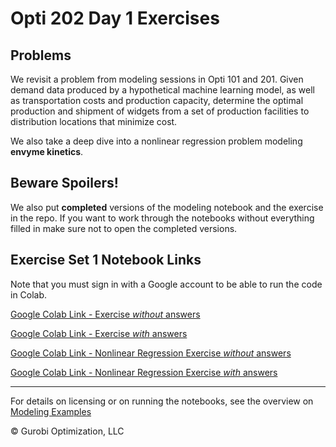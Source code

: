 # Opti 202 Day 1 Exercises

## Problems
We revisit a problem from modeling sessions in Opti 101 and 201. Given demand data produced by a hypothetical machine learning model, as well as transportation costs and production capacity, determine the optimal production and shipment of widgets from a set of production facilities to distribution locations that minimize cost. 

We also take a deep dive into a nonlinear regression problem modeling **envyme kinetics**. 


## Beware Spoilers!
We also put **completed** versions of the modeling notebook and the exercise in the repo. If you want to work through the notebooks without everything filled in make sure not to open the completed versions.


## Exercise Set 1 Notebook Links
Note that you must sign in with a Google account to be able to run the code in Colab.

[Google Colab Link - Exercise *without* answers](https://colab.research.google.com/github/Gurobi/modeling-examples/blob/master/optimization202/Modeling_Session_1/exercise_set1.ipynb)


[Google Colab Link - Exercise *with* answers](https://colab.research.google.com/github/Gurobi/modeling-examples/blob/master/optimization202/Modeling_Session_1/completed_exercise_set1.ipynb)


[Google Colab Link - Nonlinear Regression Exercise *without* answers](https://colab.research.google.com/github/Gurobi/modeling-examples/blob/master/optimization202/Modeling_Session_1/nonlinear_regression_exercise.ipynb)


[Google Colab Link - Nonlinear Regression Exercise *with* answers](https://colab.research.google.com/github/Gurobi/modeling-examples/blob/master/optimization202/Modeling_Session_1/completed_nonlinear_regression_exercise.ipynb)


----
For details on licensing or on running the notebooks, see the overview on [Modeling Examples](../../)

© Gurobi Optimization, LLC
